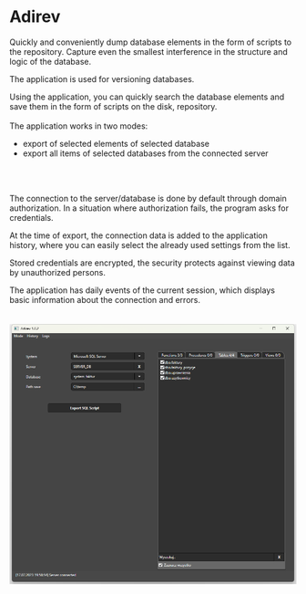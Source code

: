 # Adirev

Quickly and conveniently dump database elements in the form of scripts to the repository. Capture even the smallest interference in the structure and logic of the database.

The application is used for versioning databases.

Using the application, you can quickly search the database elements and save them in the form of scripts on the disk, repository.
<br>
<br>
The application works in two modes:
- export of selected elements of selected database
- export all items of selected databases from the connected server
<br>
<br>

The connection to the server/database is done by default through domain authorization. In a situation where authorization fails, the program asks for credentials.

At the time of export, the connection data is added to the application history, where you can easily select the already used settings from the list.

Stored credentials are encrypted, the security protects against viewing data by unauthorized persons.

The application has daily events of the current session, which displays basic information about the connection and errors.
<br>
<br>
<br>
<img src="Screenshots\Adirev_1.0.2.png" alt="Adirev 1.0.2">&nbsp;